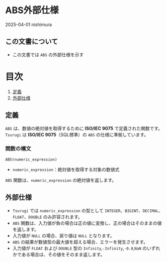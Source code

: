 # ABS外部仕様

2025-04-01 nishimura

## この文書について

* この文書では `ABS` の外部仕様を示す

# 目次

1. [定義](#定義)
2. [外部仕様](#外部仕様)

## 定義

`ABS` は、数値の絶対値を取得するために **ISO/IEC 9075** で定義された関数です。
`Tsurugi` は **ISO/IEC 9075**（SQL標準）の `ABS` の仕様に準拠しています。

### 関数の構文

```
ABS(numeric_expression)
```

* `numeric_expression`：絶対値を取得する対象の数値式

`ABS` 関数は、`numeric_expression` の絶対値を返します。

## 外部仕様

* `Tsurugi` では `numeric_expression` の型として `INTEGER`、`BIGINT`、`DECIMAL`、`FLOAT`、`DOUBLE` のみ許容されます。
* `ABS` 関数は、入力値が負の場合は正の値に変換し、正の場合はそのままの値を返します。
* 入力値が `NULL` の場合、戻り値は `NULL` となります。
* `ABS` の結果が数値型の最大値を超える場合、エラーを発生させます。
* 入力値が `FLOAT` および `DOUBLE` 型の `Infinity`,`-Infinity`,`-0.0`,`NaN` のいずれかである場合は、その値をそのまま返します。

